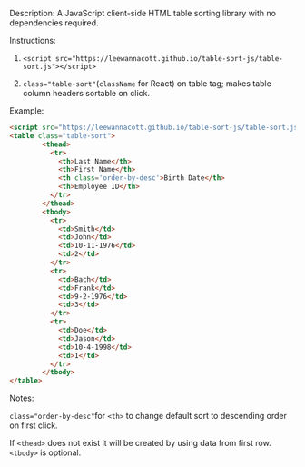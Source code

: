 
Description: A JavaScript client-side HTML table sorting library with no dependencies required. 

Instructions:

1. `<script src="https://leewannacott.github.io/table-sort-js/table-sort.js"></script>`

2. `class="table-sort"`(`className` for React) on table tag; makes table column headers sortable on click.


Example:
```html
<script src="https://leewannacott.github.io/table-sort-js/table-sort.js"></script>
<table class="table-sort">
        <thead>
          <tr>
            <th>Last Name</th>
            <th>First Name</th>
            <th class='order-by-desc'>Birth Date</th>
            <th>Employee ID</th>
          </tr>
        </thead>
        <tbody>
          <tr>
            <td>Smith</td>
            <td>John</td>
            <td>10-11-1976</td>
            <td>2</td>
          </tr>
          <tr>
            <td>Bach</td>
            <td>Frank</td>
            <td>9-2-1976</td>
            <td>3</td>
          </tr>
          <tr>
            <td>Doe</td>
            <td>Jason</td>
            <td>10-4-1998</td>
            <td>1</td>
          </tr>
        </tbody>
</table>
```
Notes:

`class="order-by-desc"`for `<th>` to change default sort to descending order on first click.

If `<thead>` does not exist it will be created by using data from first row. `<tbody>` is optional.
